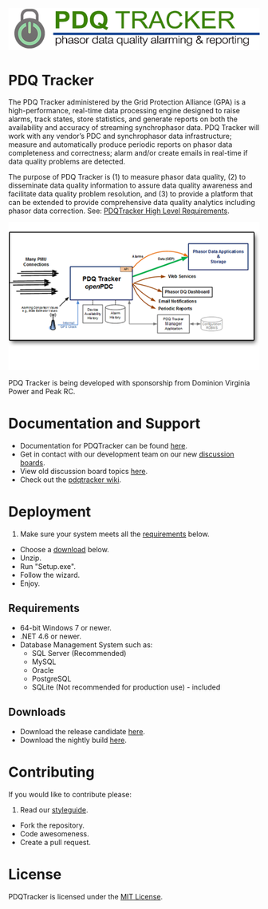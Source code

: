 ![PDQ Tracker](https://raw.githubusercontent.com/GridProtectionAlliance/pdqtracker/master/Readme%20files/Logo.png)

# PDQ Tracker

The PDQ Tracker administered by the Grid Protection Alliance (GPA) is a high-performance, real-time data processing engine designed to raise alarms, track states, store statistics, and generate reports on both the availability and accuracy of streaming synchrophasor data. PDQ Tracker will work with any vendor’s PDC and synchrophasor data infrastructure; measure and automatically produce periodic reports on phasor data completeness and correctness; alarm and/or create emails in real-time if data quality problems are detected.

The purpose of PDQ Tracker is (1) to measure phasor data quality, (2) to disseminate data quality information to assure data quality awareness and facilitate data quality problem resolution, and (3) to provide a platform that can be extended to provide comprehensive data quality analytics including phasor data correction. See: [PDQTracker High Level Requirements](http://www.gridprotectionalliance.org/docs/products/PDQTracker/highlevelrequirements.pdf).

![PDQTracker Overview](https://raw.githubusercontent.com/GridProtectionAlliance/pdqtracker/master/Readme%20files/Overview.png)

PDQ Tracker is being developed with sponsorship from Dominion Virginia Power and Peak RC.

# Documentation and Support

* Documentation for PDQTracker can be found [here](https://github.com/GridProtectionAlliance/pdqtracker/tree/master/Source/Documentation).
* Get in contact with our development team on our new [discussion boards](http://discussions.gridprotectionalliance.org/c/gpa-products/pdqtracker).
* View old discussion board topics [here](http://pdqtracker.codeplex.com/discussions).
* Check out the [pdqtracker wiki](https://gridprotectionalliance.org/wiki/doku.php?id=pdqtracker:overview).

# Deployment

1. Make sure your system meets all the [requirements](#requirements) below.
* Choose a [download](#downloads) below.
* Unzip.
* Run "Setup.exe".
* Follow the wizard.
* Enjoy.

## Requirements

* 64-bit Windows 7 or newer.
* .NET 4.6 or newer.
* Database Management System such as:
  * SQL Server (Recommended)
  * MySQL
  * Oracle
  * PostgreSQL
  * SQLite (Not recommended for production use) - included

## Downloads

* Download the release candidate [here](https://github.com/GridProtectionAlliance/pdqtracker/releases).
* Download the nightly build [here](http://www.gridprotectionalliance.org/nightlybuilds/PDQTracker/Beta/PDQTracker.Installs.zip).

# Contributing
If you would like to contribute please:

1. Read our [styleguide](https://www.gridprotectionalliance.org/docs/GPA_Coding_Guidelines_2011_03.pdf).
* Fork the repository.
* Code awesomeness.
* Create a pull request.
 
# License
PDQTracker is licensed under the [MIT License](https://opensource.org/licenses/MIT).
